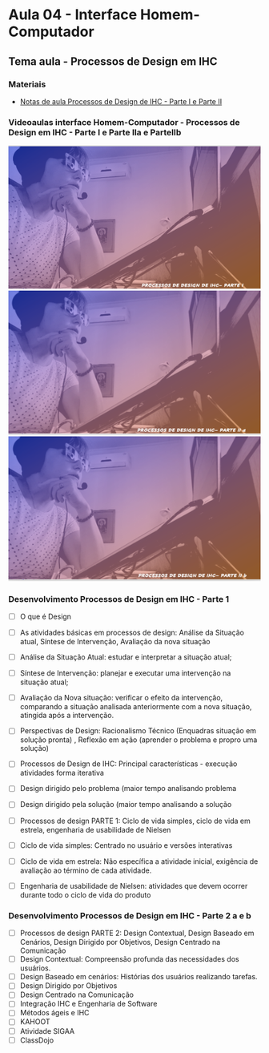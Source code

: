 # Aula 04 - Interface Homem-Computador
## Tema aula - Processos de Design em IHC

### Materiais
- [Notas de aula Processos de Design de IHC - Parte I e Parte II](processos_design_ihc_completo.pdf)


### Videoaulas interface Homem-Computador -  Processos de Design em IHC - Parte I e Parte IIa e ParteIIb
[![Processos em Design PARTE I](capa_7.png)](https://youtu.be/8wCu21cfZPo)
[![Processos em Design PARTE IIa](capa_8.png)](https://youtu.be/fSRCDGgLekU)
[![Processos em Design PARTE IIv](capa_9.png)](https://youtu.be/rjXpqmU1qn8)


### Desenvolvimento Processos de Design em IHC - Parte 1 

- [ ]  O que é Design
- [ ]  As atividades básicas em processos de design: Análise da Situação atual, Síntese de Intervenção, Avaliação da nova situação
- [ ]  Análise da Situação Atual: estudar e interpretar a situação atual; 
- [ ]  Síntese de Intervenção: planejar e executar uma intervenção na situação atual;
- [ ]  Avaliação da Nova situação: verificar o efeito da intervenção, comparando a situação analisada anteriormente com a nova situação, atingida após a intervenção.
- [ ]  Perspectivas de Design: Racionalismo Técnico (Enquadras situação em solução pronta) , Reflexão em ação (aprender o problema e propro uma solução)
- [ ]  Processos de Design de IHC: Principal características - execução atividades forma iterativa
- [ ]  Design dirigido pelo problema (maior tempo analisando problema
- [ ]  Design dirigido pela solução (maior tempo analisando a solução
- [ ]  Processos de design PARTE 1: Ciclo de vida simples, ciclo de vida em estrela, engenharia de usabilidade de Nielsen
- [ ]  Ciclo de vida simples: Centrado no usuário e versões interativas
- [ ]  Ciclo de vida em estrela: Não específica a atividade inicial, exigência de avaliação ao término de cada atividade.
- [ ]  Engenharia de usabilidade de Nielsen: atividades que devem ocorrer durante todo o ciclo de vida do produto



### Desenvolvimento Processos de Design em IHC - Parte 2 a e b

- [ ]  Processos de design PARTE 2: Design Contextual, Design Baseado em Cenários, Design Dirigido por Objetivos, Design Centrado na Comunicação
- [ ]  Design Contextual: Compreensão profunda das necessidades dos usuários.
- [ ]  Design Baseado em cenários: Histórias dos usuários realizando tarefas.
- [ ]  Design Dirigido por Objetivos
- [ ]  Design Centrado na Comunicação
- [ ]  Integração IHC e Engenharia de Software
- [ ]  Métodos ágeis e IHC
- [ ]  KAHOOT 
- [ ]  Atividade SIGAA
- [ ]  ClassDojo 
